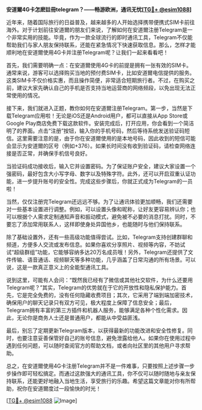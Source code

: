 **安道爾4G卡怎麽註冊telegram？——畅游欧洲，通讯无忧[[TG💪+ @esim1088](https://t.me/s/esim1088)]**

近年来，随着国际旅行的日益普及，越来越多的人开始选择携带便携式SIM卡前往海外。对于计划前往安道爾的朋友们来说，了解如何在安道爾注册Telegram是一个非常实用的技能。毕竟，作为一款全球流行的即时通讯工具，Telegram不仅能帮助我们与家人朋友保持联系，还能在紧急情况下快速获取信息。那么，怎样才能顺利地在安道爾使用4G卡并注册Telegram呢？让我们一起来看看吧！

首先，我们需要明确一点：在安道爾使用4G卡的前提是拥有一张有效的SIM卡。通常来说，游客可以选择购买当地的预付费SIM卡，比如安道爾电信提供的服务。这类SIM卡不仅价格实惠，而且操作简便，非常适合短期旅行者。不过，在购买之前，建议大家先确认自己的手机是否支持当地运营商的网络频段，以免出现无法正常使用的情况。

接下来，我们就进入正题，教你如何在安道爾注册Telegram。第一步，当然是下载Telegram应用啦！无论是iOS还是Android用户，都可以直接从App Store或Google Play商店免费下载这款软件。安装完成后，打开应用，你会看到一个简洁明了的界面。点击“注册”按钮，输入你的手机号码，然后等待系统发送验证码短信。这里需要注意的是，由于你在安道爾使用的是本地号码，因此收到的短信可能会显示为安道爾的区号（例如+376）。如果长时间没有收到验证码，请检查网络连接是否正常，并确保手机信号良好。

当验证码成功接收后，输入它并设置密码。为了保证账户安全，建议大家设置一个强密码，最好包含大小写字母、数字以及特殊字符。此外，还可以开启双重认证功能，进一步提升账号的安全性。完成这些步骤后，你就正式成为Telegram的一员啦！

当然，仅仅注册完Telegram还远远不够。为了让通讯体验更加顺畅，我们还需要对一些基本设置进行调整。例如，可以设置头像和昵称，让好友更容易辨认你；也可以根据个人需求定制通知声音和振动模式，避免被不必要的消息打扰。同时，不要忘了添加常用联系人，这样即使身处异国他乡，也能随时与他们保持联系。

除了基础设置外，还有一些高级功能值得尝试。比如，Telegram支持创建群聊和频道，方便多人交流或发布信息。如果你喜欢分享照片、视频等内容，不妨试试“超级群组”功能，它能够容纳多达20万名成员哦！另外，Telegram还提供了文件传输、语音通话、视频聊天等多种功能，几乎涵盖了日常沟通的所有场景。可以说，这是一款真正意义上的全能型通讯工具。

说到这里，可能有人会问：“既然我已经有了微信或其他社交软件，为什么还要用Telegram呢？”其实，Telegram的优势就在于它的开放性和隐私保护能力。首先，它是完全免费的，没有任何隐藏收费项目；其次，它采用了端到端加密技术，确保用户的聊天记录只有双方可见，极大程度上保障了信息安全；最后，Telegram拥有丰富的第三方插件和机器人服务，能够满足各种个性化需求。因此，无论你是商务人士还是普通用户，都能从中受益匪浅。

最后，别忘了定期更新Telegram版本，以获得最新的功能改进和安全性修复。同时，也要注意妥善保管好自己的账号信息，避免泄露给他人。如果你在使用过程中遇到任何问题，可以随时查阅官方的帮助文档，或者向社区里的其他用户寻求帮助。

总之，在安道爾使用4G卡注册Telegram并不是一件难事，只要按照上述步骤一步步操作即可轻松搞定。而通过这款强大的通讯工具，你不仅可以随时随地与亲友保持联系，还能更好地融入当地生活，享受旅行的乐趣。希望这篇文章能对你有所帮助，祝你在安道爾度过一段愉快的时光！

[[TG💪+ @esim1088](https://t.me/s/esim1088) ![Image](https://i.postimg.cc/4NQfJmqS/Snipaste-2025-05-13-00-14-12.png)]